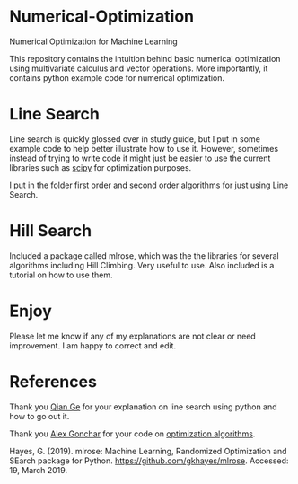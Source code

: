 # Numerical-Optimization
Numerical Optimization for Machine Learning

This repository contains the intuition behind basic numerical optimization using multivariate calculus and vector operations. More importantly, it contains python example code for numerical optimization.

# Line Search

Line search is quickly glossed over in study guide, but I put in some example code to help better illustrate how to use it. However, sometimes instead of trying to write code it might just be easier to use the current libraries such as [scipy](https://github.com/scipy/scipy/tree/master/scipy/optimize) for optimization purposes. 

I put in the folder first order and second order algorithms for just using Line Search.

# Hill Search

Included a package called mlrose, which was the the libraries for several algorithms including Hill Climbing. Very useful to use. Also included is a tutorial on how to use them.

# Enjoy

Please let me know if any of my explanations are not clear or need improvement. I am happy to correct and edit.

# References 

Thank you [Qian Ge](https://nlperic.github.io/line-search/) for your explanation on line search using python and how to go out it.

Thank you [Alex Gonchar](https://github.com/Rachnog) for your code on [optimization algorithms](https://medium.com/@alexrachnog/optimization-cookbook-1-262aa5555b61).

Hayes, G. (2019). mlrose: Machine Learning, Randomized Optimization and SEarch package for Python. https://github.com/gkhayes/mlrose. Accessed: 19, March 2019.
